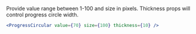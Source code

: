 Provide value range between 1-100 and size in pixels. Thickness props will control progress circle width.

```jsx
<ProgressCircular value={70} size={100} thickness={10} />
```
